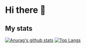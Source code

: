 # Hi there 👋
## My stats
[![Anurag's github stats](https://github-readme-stats.vercel.app/api?username=markveligod)](https://github.com/anuraghazra/github-readme-stats)
[![Top Langs](https://github-readme-stats.vercel.app/api/top-langs/?username=markveligod&layout=compact)](https://github.com/anuraghazra/github-readme-stats)  

